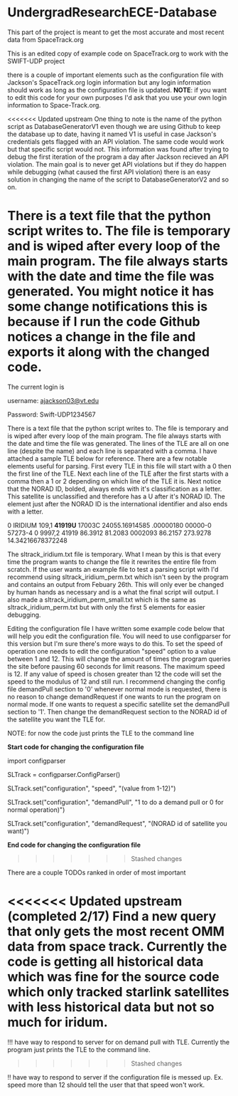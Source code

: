 # UndergradResearchECE-Database

This part of the project is meant to get the most accurate and most recent data from SpaceTrack.org 

This is an edited copy of example code on SpaceTrack.org to work with the SWIFT-UDP project

there is a couple of important elements such as the configuration file with Jackson's SpaceTrack.org login information but any login information should work as long as the configuration file is updated. **NOTE**: if you want to edit this code for your own purposes I'd ask that you use your own login information to Space-Track.org. 

<<<<<<< Updated upstream
One thing to note is the name of the python script as DatabaseGeneratorV1 even though we are using Github to keep the database up to date, having it named V1 is useful in case Jackson's credentials gets flagged with an API violation. The same code would work but that specific script would not. This information was found after trying to debug the first iteration of the program a day after Jackson recieved an API violation. The main goal is to never get API violations but if they do happen while debugging (what caused the first API violation) there is an easy solution in changing the name of the script to DatabaseGeneratorV2 and so on. 

There is a text file that the python script writes to. The file is temporary and is wiped after every loop of the main program. The file always starts with the date and time the file was generated.
You might notice it has some change notifications this is because if I run the code Github notices a change in the file and exports it along with the changed code.
=======
The current login is

username: ajackson03@vt.edu

Password: Swift-UDP1234567

There is a text file that the python script writes to. The file is temporary and is wiped after every loop of the main program. The file always starts with the date and time the file was generated. The lines of the TLE are all on one line (despite the name) and each line is separated with a comma. I have attached a sample TLE below for reference. There are a few notable elements useful for parsing. First every TLE in this file will start with a 0 then the first line of the TLE. Next each line of the TLE after the first starts with a comma then a 1 or 2 depending on which line of the TLE it is. Next notice that the NORAD ID, bolded, always ends with it's classification as a letter. This satellite is unclassified and therefore has a U after it's NORAD ID. The element just after the NORAD ID is the international identifier and also ends with a letter.

0 IRIDIUM 109,1 **41919U** 17003C   24055.16914585  .00000180  00000-0  57273-4 0  9997,2 41919  86.3912  81.2083 0002093  86.2157 273.9278 14.34216678372248

The sltrack_iridium.txt file is temporary. What I mean by this is that every time the program wants to change the file it rewrites the entire file from scratch. If the user wants an example file to test a parsing script with I'd recommend using sltrack_iridium_perm.txt which isn't seen by the program and contains an output from Febuary 26th. This will only ever be changed by human hands as necessary and is a what the final script will output. I also made a sltrack_iridium_perm_small.txt which is the same as sltrack_iridium_perm.txt but with only the first 5 elements for easier debugging. 

Editing the configuration file
I have written some example code below that will help you edit the configuration file. You will need to use configparser for this version but I'm sure there's more ways to do this. To set the speed of operation one needs to edit the configuration "speed" option to a value between 1 and 12. This will change the amount of times the program queries the site before pausing 60 seconds for limit reasons. The maximum speed is 12. If any value of speed is chosen greater than 12 the code will set the speed to the modulus of 12 and still run. I recommend changing the config file demandPull section to '0' whenever normal mode is requested, there is no reason to change demandRequest if one wants to run the program on normal mode. If one wants to request a specific satellite set the demandPull section to '1'. Then change the demandRequest section to the NORAD id of the satellite you want the TLE for. 

NOTE: for now the code just prints the TLE to the command line

**Start code for changing the configuration file**

  import configparser

  SLTrack = configparser.ConfigParser()

  SLTrack.set("configuration", "speed", "(value from 1-12)")

  SLTrack.set("configuration", "demandPull", "1 to do a demand pull or 0 for normal operation)")

  SLTrack.set("configuration", "demandRequest", "(NORAD id of satellite you want)")

**End code for changing the configuration file**
>>>>>>> Stashed changes

There are a couple TODOs ranked in order of most important

<<<<<<< Updated upstream
(completed 2/17) Find a new query that only gets the most recent OMM data from space track. Currently the code is getting all historical data which was fine for the source code which only tracked starlink satellites with less historical data but not so much for iridum. 
=======
!!! have way to respond to server for on demand pull with TLE. Currently the program just prints the TLE to the command line. 
>>>>>>> Stashed changes

!! have way to respond to server if the configuration file is messed up. Ex. speed more than 12 should tell the user that that speed won't work.

